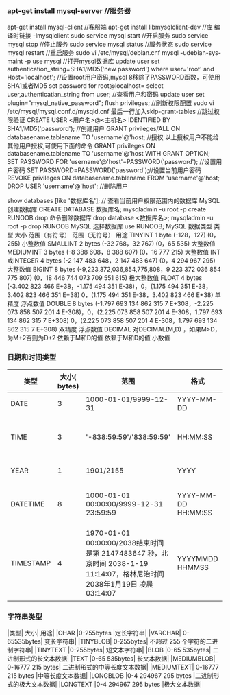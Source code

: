 ### apt-get install mysql-server //服务器
apt-get install mysql-client //客服端
apt-get install libmysqlclient-dev //库
编译时链接 -lmysqlclient
sudo service mysql start //开启服务
sudo service mysql stop //停止服务
sudo service mysql status //服务状态
sudo service mysql restart //重启服务
sudo vi /etc/mysql/debian.cnf
mysql -udebian-sys-maint -p
use mysql //打开mysql数据库
update user set authentication_string=SHA1/MD5('new password') where user='root' and Host='localhost'; //设置root用户密码,mysql 8移除了PASSWORD函数，可使用SHA1或者MD5
set password for root@localhost=
select user,authenticatian_string from user; //查看用户和密码
update user set plugin="mysql_native_password";
flush privileges; //刷新权限配置
sudo vi /etc/mysql/mysql.conf.d/mysqld.cnf
最后一行加入skip-grant-tables //跳过权限验证
CREATE USER <用户名>@<主机名> IDENTIFIED BY SHA1/MD5('password'); //创建用户
GRANT privileges/ALL ON databasename.tablename TO 'username'@'host; //授权
以上授权用户不能给其他用户授权,可使用下面的命令
GRANT privileges ON databasename.tablename TO 'username'@'host WITH GRANT OPTION;
SET PASSWORD FOR 'username'@'host'=PASSWORD('password'); //设置用户密码
SET PASSWORD=PASSWORD('password');//设置当前用户密码
REVOKE privileges ON databasename.tablename FROM 'username'@'host;
DROP USER 'username'@'host'; //删除用户

show databases [like '数据库名']; // 查看当前用户权限范围内的数据库
MySQL 创建数据库
CREATE DATABASE 数据库名;
mysqladmin -u root -p create RUNOOB
drop 命令删除数据库
drop database <数据库名>;
mysqladmin -u root -p drop RUNOOB
MySQL 选择数据库
use RUNOOB;
MySQL 数据类型
类型	大小	范围（有符号）	范围（无符号）	用途
TINYINT	1 byte	(-128，127)	(0，255)	小整数值
SMALLINT	2 bytes	(-32 768，32 767)	(0，65 535)	大整数值
MEDIUMINT	3 bytes	(-8 388 608，8 388 607)	(0，16 777 215)	大整数值
INT或INTEGER	4 bytes	(-2 147 483 648，2 147 483 647)	(0，4 294 967 295)	大整数值
BIGINT	8 bytes	(-9,223,372,036,854,775,808，9 223 372 036 854 775 807)	(0，18 446 744 073 709 551 615)	极大整数值
FLOAT	4 bytes	(-3.402 823 466 E+38，-1.175 494 351 E-38)，0，(1.175 494 351 E-38，3.402 823 466 351 E+38)	0，(1.175 494 351 E-38，3.402 823 466 E+38)	单精度
浮点数值
DOUBLE	8 bytes	(-1.797 693 134 862 315 7 E+308，-2.225 073 858 507 201 4 E-308)，0，(2.225 073 858 507 201 4 E-308，1.797 693 134 862 315 7 E+308)	0，(2.225 073 858 507 201 4 E-308，1.797 693 134 862 315 7 E+308)	双精度
浮点数值
DECIMAL	对DECIMAL(M,D) ，如果M>D，为M+2否则为D+2	依赖于M和D的值	依赖于M和D的值	小数值
### 日期和时间类型
|类型|	大小( bytes)|	范围|	格式|	用途 |
| ---|---|---|---|---|
|DATE	|3|	1000-01-01/9999-12-31|	YYYY-MM-DD	|日期值|
|TIME	|3	|'-838:59:59'/'838:59:59'|	HH:MM:SS	|时间值或持续时间|
|YEAR	|1|	1901/2155	|YYYY	|年份值|
|DATETIME|	8|	1000-01-01 00:00:00/9999-12-31 23:59:59|	YYYY-MM-DD HH:MM:SS|	混合日期和时间值|
|TIMESTAMP|	4|	1970-01-01 00:00:00/2038结束时间是第 2147483647 秒，北京时间 2038-1-19 11:14:07，格林尼治时间 2038年1月19日 凌晨 03:14:07|YYYYMMDD HHMMSS	|混合日期和时间值，时间戳|
### 字符串类型
|类型|	大小|	用途|
|CHAR	|0-255bytes	|定长字符串|
|VARCHAR|	0-65535bytes|	变长字符串|
|TINYBLOB|	0-255bytes|	不超过 255 个字符的二进制字符串|
|TINYTEXT	|0-255bytes|	短文本字符串|
|BLOB	|0-65 535bytes|	二进制形式的长文本数据|
|TEXT	|0-65 535bytes|	长文本数据|
|MEDIUMBLOB|	0-16777 215 bytes|	二进制形式的中等长度文本数据|
|MEDIUMTEXT|	0-16777 215 bytes	|中等长度文本数据|
|LONGBLOB	|0-4 294967 295 bytes	|二进制形式的极大文本数据|
|LONGTEXT	|0-4 294967 295 bytes	|极大文本数据|
